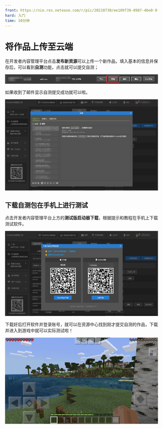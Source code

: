 ```yaml
---
front: https://nie.res.netease.com/r/pic/20210730/ee109f39-8987-46e0-9fe7-40ebb23060fa.png
hard: 入门
time: 10分钟
---
```


# 将作品上传至云端

在开发者内容管理平台点击**发布新资源**可以上传一个新作品，填入基本的信息并保存后，可以看到**自测**功能，点击就可以提交自测；

<img src="./images/11.png" alt="11" style="zoom:115%;" />

如果收到了邮件显示自测提交成功就可以啦。

![12](./images/12.png)

## 下载自测包在手机上进行测试

点击开发者内容管理平台上方的**测试版启动器下载**，根据提示和教程在手机上下载测试软件。

![13](./images/13.png)

下载好后打开软件并登录账号，就可以在资源中心找到刚才提交自测的作品，下载并进入到游戏中就可以实际测试啦！

![14](./images/14.png)













